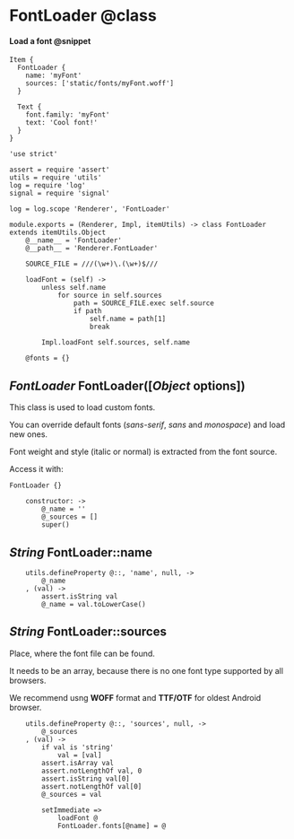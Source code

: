 FontLoader @class
==========

#### Load a font @snippet

```
Item {
  FontLoader {
  	name: 'myFont'
  	sources: ['static/fonts/myFont.woff']
  }

  Text {
  	font.family: 'myFont'
  	text: 'Cool font!'
  }
}
```

	'use strict'

	assert = require 'assert'
	utils = require 'utils'
	log = require 'log'
	signal = require 'signal'

	log = log.scope 'Renderer', 'FontLoader'

	module.exports = (Renderer, Impl, itemUtils) -> class FontLoader extends itemUtils.Object
		@__name__ = 'FontLoader'
		@__path__ = 'Renderer.FontLoader'

		SOURCE_FILE = ///(\w+)\.(\w+)$///

		loadFont = (self) ->
			unless self.name
				for source in self.sources
					path = SOURCE_FILE.exec self.source
					if path
						self.name = path[1]
						break

			Impl.loadFont self.sources, self.name

		@fonts = {}

*FontLoader* FontLoader([*Object* options])
-------------------------------------------

This class is used to load custom fonts.

You can override default fonts (*sans-serif*, *sans* and *monospace*) and load new ones.

Font weight and style (italic or normal) is extracted from the font source.

Access it with:
```
FontLoader {}
```

		constructor: ->
			@_name = ''
			@_sources = []
			super()

*String* FontLoader::name
-------------------------

		utils.defineProperty @::, 'name', null, ->
			@_name
		, (val) ->
			assert.isString val
			@_name = val.toLowerCase()

*String* FontLoader::sources
----------------------------

Place, where the font file can be found.

It needs to be an array, because there is no one font type supported by all browsers.

We recommend usng **WOFF** format and **TTF/OTF** for oldest Android browser.

		utils.defineProperty @::, 'sources', null, ->
			@_sources
		, (val) ->
			if val is 'string'
				val = [val]
			assert.isArray val
			assert.notLengthOf val, 0
			assert.isString val[0]
			assert.notLengthOf val[0]
			@_sources = val

			setImmediate =>
				loadFont @
				FontLoader.fonts[@name] = @
